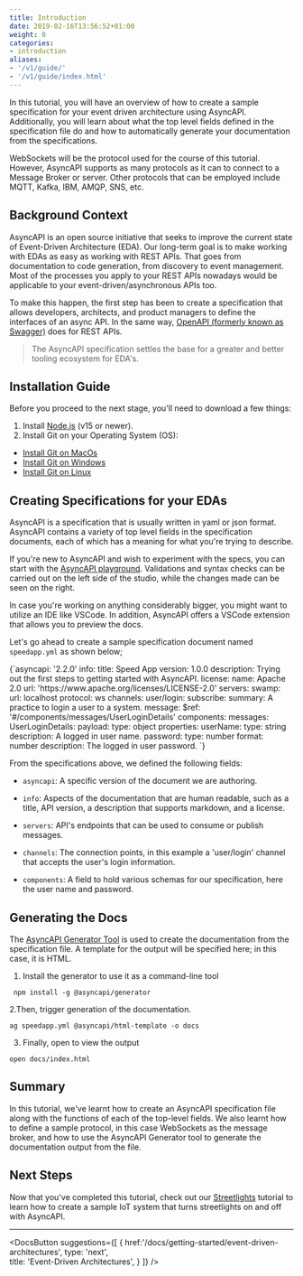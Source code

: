 ```yaml
---
title: Introduction
date: 2019-02-16T13:56:52+01:00
weight: 0
categories:
- introduction
aliases:
- '/v1/guide/'
- '/v1/guide/index.html'
---
```


In this tutorial, you will have an overview of how to create a sample specification for your event driven architecture using AsyncAPI. Additionally, you will learn about what the top level fields defined in the specification file do and how to automatically generate your documentation from the specifications.

WebSockets will be the protocol used for the course of this tutorial. However, AsyncAPI supports as many protocols as it can to connect to a Message Broker or server. Other protocols that can be employed include MQTT, Kafka, IBM, AMQP, SNS, etc.

## Background Context

AsyncAPI is an open source initiative that seeks to improve the current state of Event-Driven Architecture (EDA). Our long-term goal is to make working with EDAs as easy as working with REST APIs. That goes from documentation to code generation, from discovery to event management. Most of the processes you apply to your REST APIs nowadays would be applicable to your event-driven/asynchronous APIs too.

To make this happen, the first step has been to create a specification that allows developers, architects, and product managers to define the interfaces of an async API. In the same way, [OpenAPI (formerly known as Swagger)](https://github.com/OAI/OpenAPI-Specification) does for REST APIs.

> The AsyncAPI specification settles the base for a greater and better tooling ecosystem for EDA's.

## Installation Guide
Before you proceed to the next stage, you'll need to download a few things:

1. Install [Node.js](https://nodejs.org/en/download/) (v15 or newer).
2. Install Git on your Operating System (OS):
  - [Install Git on MacOs](https://git-scm.com/download/mac)
  - [Install Git on Windows](https://git-scm.com/download/win)
  - [Install Git on Linux](https://git-scm.com/download/linux)

## Creating Specifications for your EDAs
AsyncAPI is a specification that is usually written in yaml or json format. AsyncAPI contains a variety of top level fields in the specification documents, each of which has a meaning for what you're trying to describe.

If you're new to AsyncAPI and wish to experiment with the specs, you can start with the [AsyncAPI playground](https://studio.asyncapi.com). Validations and syntax checks can be carried out on the left side of the studio, while the changes made can be seen on the right.

In case you're working on anything considerably bigger, you might want to utilize an IDE like VSCode. In addition, AsyncAPI offers a VSCode extension that allows you to preview the docs.

Let's go ahead to create a sample specification document named `speedapp.yml` as shown below;

<CodeBlock>
{`asyncapi: '2.2.0'
info:
  title: Speed App
  version: 1.0.0
  description: Trying out the first steps to getting started with AsyncAPI.
  license:
    name: Apache 2.0
    url: 'https://www.apache.org/licenses/LICENSE-2.0'
servers:
  swamp:
    url: localhost
    protocol: ws
channels:
  user/login:
    subscribe:
      summary: A practice to login a user to a system.    
      message:
        $ref: '#/components/messages/UserLoginDetails'
components:
  messages:
    UserLoginDetails:
      payload:
        type: object
        properties:
          userName:
            type: string
            description: A logged in user name.
          password:
            type: number
            format: number
            description: The logged in user password.
          `}
</CodeBlock>

From the specifications above, we defined the following fields:

- `asyncapi`: A specific version of the document we are authoring.

- `info`: Aspects of the documentation that are human readable, such as a title, API version, a description that supports markdown, and a license.

- `servers`: API's endpoints that can be used to consume or publish messages.

- `channels`: The connection points, in this example a 'user/login' channel that accepts the user's login information.

- `components`: A field to hold various schemas for our specification, here the user name and password.

## Generating the Docs
The [AsyncAPI Generator Tool](https://github.com/asyncapi/generator) is used to create the documentation from the specification file. A template for the output will be specified here; in this case, it is HTML.

1. Install the generator to use it as a command-line tool

```
 npm install -g @asyncapi/generator
```

2.Then, trigger generation of the documentation.

```
ag speedapp.yml @asyncapi/html-template -o docs
```

3. Finally, open to view the output

```
open docs/index.html
```


## Summary
In this tutorial, we've learnt how to create an AsyncAPI specification file along with the functions of each of the top-level fields. We also learnt how to define a sample protocol, in this case WebSockets as the message broker, and how to use the AsyncAPI Generator tool to generate the documentation output from the file.

## Next Steps
Now that you've completed this tutorial, check out our [Streetlights](https://www.asyncapi.com/docs/tutorials/streetlights) tutorial to learn how to create a sample IoT system that turns streetlights on and off with AsyncAPI.

---

<DocsButton
 suggestions={[
   {
      href:'/docs/getting-started/event-driven-architectures',
      type: 'next',  
      title: 'Event-Driven Architectures',
   }
 ]}
/>
